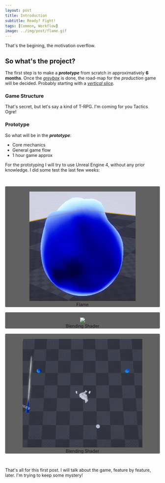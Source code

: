```yaml
---
layout: post
title: Introduction
subtitle: Ready? Fight!
tags: [Common, Workflow]
image: ../img/post/flame.gif
---
```



That's the begining, the motivation overflow. 
&nbsp;
&nbsp;

## So what's the project?

The first step is to make a **_prototype_** from scratch in approximatively **6 months**.
Once the [_greybox_](http://jackw-gamedesign.tumblr.com/post/139960850160/what-is-greyboxing) is done, the road-map for the _production_ game will be decided. Probably starting with a [_vertical slice_](https://en.wikipedia.org/wiki/Vertical_slice).
  
### Game Structure
That's secret, but let's say a kind of T-RPG. I'm coming for you Tactics Ogre!
&nbsp;
&nbsp;

### Prototype

So what will be in the **_prototype_**:
* Core mechanics
* General game flow
* 1 hour game approx


For the prototyping I will try to use Unreal Engine 4, without any prior knowledge. I did some test the last few weeks:

&nbsp;
<div style="background: #616161; border-radius: 3px;">
    <br />
    <div align="center">
        <img src="../img/post/flame.gif" />
        <br />
        Flame
    </div>
</div>
&nbsp;
<div style="background: #616161; border-radius: 3px;">
    <br />
    <div align="center">
        <img src="../img/post/disparition.gif" />
        <br />
        Blending Shader
    </div>
</div>
&nbsp;
<div style="background: #616161; border-radius: 3px;">
    <br />
    <div align="center">
        <img src="../img/post/akko_proto_mecha1.gif" />
        <br />
        Blending Shader
    </div>
</div>


&nbsp;

That's all for this first post. I will talk about the game, feature by feature, later. I'm trying to keep some mystery!